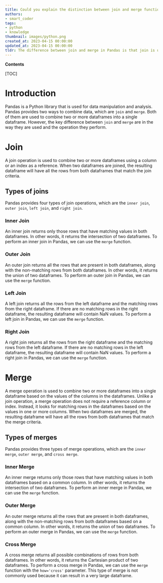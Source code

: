 ```yaml
---
title: Could you explain the distinction between join and merge functions in pandas?
authors:
- smart_coder
tags:
- python
- knowledge
thumbnail: images/python.png
created_at: 2023-04-15 00:00:00
updated_at: 2023-04-15 00:00:00
tldr: The difference between join and merge in Pandas is that join is used to combine data based on the index column, while merge is used to combine data based on one or more common columns.
---
```


**Contents**

[TOC]

# Introduction

Pandas is a Python library that is used for data manipulation and analysis. Pandas provides two ways to combine data, which are `join` and `merge`. Both of them are used to combine two or more dataframes into a single dataframe. However, the key difference between `join` and `merge` are in the way they are used and the operation they perform.

# Join

A join operation is used to combine two or more dataframes using a column or an index as a reference. When two dataframes are joined, the resulting dataframe will have all the rows from both dataframes that match the join criteria.

## Types of joins

Pandas provides four types of join operations, which are the `inner join`, `outer join`, `left join`, and `right join`.

### Inner Join

An inner join returns only those rows that have matching values in both dataframes. In other words, it returns the intersection of two dataframes. To perform an inner join in Pandas, we can use the `merge` function.

### Outer Join

An outer join returns all the rows that are present in both dataframes, along with the non-matching rows from both dataframes. In other words, it returns the union of two dataframes. To perform an outer join in Pandas, we can use the `merge` function.

### Left Join

A left join returns all the rows from the left dataframe and the matching rows from the right dataframe. If there are no matching rows in the right dataframe, the resulting dataframe will contain NaN values. To perform a left join in Pandas, we can use the `merge` function.

### Right Join

A right join returns all the rows from the right dataframe and the matching rows from the left dataframe. If there are no matching rows in the left dataframe, the resulting dataframe will contain NaN values. To perform a right join in Pandas, we can use the `merge` function.


# Merge

A merge operation is used to combine two or more dataframes into a single dataframe based on the values of the columns in the dataframes. Unlike a join operation, a merge operation does not require a reference column or index. Instead, it looks for matching rows in the dataframes based on the values in one or more columns. When two dataframes are merged, the resulting dataframe will have all the rows from both dataframes that match the merge criteria.

## Types of merges

Pandas provides three types of merge operations, which are the `inner merge`, `outer merge`, and `cross merge`.

### Inner Merge

An inner merge returns only those rows that have matching values in both dataframes based on a common column. In other words, it returns the intersection of two dataframes. To perform an inner merge in Pandas, we can use the `merge` function.

### Outer Merge

An outer merge returns all the rows that are present in both dataframes, along with the non-matching rows from both dataframes based on a common column. In other words, it returns the union of two dataframes. To perform an outer merge in Pandas, we can use the `merge` function.

### Cross Merge

A cross merge returns all possible combinations of rows from both dataframes. In other words, it returns the Cartesian product of two dataframes. To perform a cross merge in Pandas, we can use the `merge` function with the `how='cross'` parameter. This type of merge is not commonly used because it can result in a very large dataframe.
